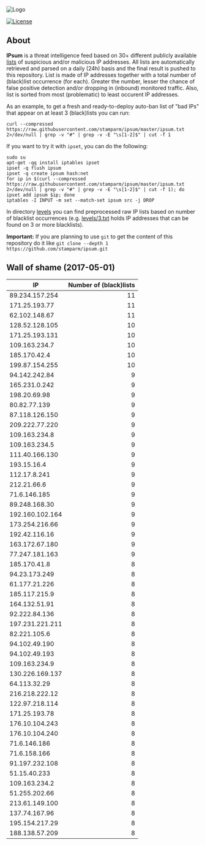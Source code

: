 ![Logo](logo.png)

[![License](https://img.shields.io/badge/license-Public_domain-red.svg)](https://wiki.creativecommons.org/wiki/Public_domain)

About
----

**IPsum** is a threat intelligence feed based on 30+ different publicly available [lists](https://github.com/stamparm/maltrail) of suspicious and/or malicious IP addresses. All lists are automatically retrieved and parsed on a daily (24h) basis and the final result is pushed to this repository. List is made of IP addresses together with a total number of (black)list occurrence (for each). Greater the number, lesser the chance of false positive detection and/or dropping in (inbound) monitored traffic. Also, list is sorted from most (problematic) to least occurent IP addresses.

As an example, to get a fresh and ready-to-deploy auto-ban list of "bad IPs" that appear on at least 3 (black)lists you can run:

```
curl --compressed https://raw.githubusercontent.com/stamparm/ipsum/master/ipsum.txt 2>/dev/null | grep -v "#" | grep -v -E "\s[1-2]$" | cut -f 1
```

If you want to try it with `ipset`, you can do the following:

```
sudo su
apt-get -qq install iptables ipset
ipset -q flush ipsum
ipset -q create ipsum hash:net
for ip in $(curl --compressed https://raw.githubusercontent.com/stamparm/ipsum/master/ipsum.txt 2>/dev/null | grep -v "#" | grep -v -E "\s[1-2]$" | cut -f 1); do ipset add ipsum $ip; done
iptables -I INPUT -m set --match-set ipsum src -j DROP
```

In directory [levels](levels) you can find preprocessed raw IP lists based on number of blacklist occurrences (e.g. [levels/3.txt](levels/3.txt) holds IP addresses that can be found on 3 or more blacklists).

**Important:** If you are planning to use `git` to get the content of this repository do it like `git clone --depth 1 https://github.com/stamparm/ipsum.git`

Wall of shame (2017-05-01)
----

|IP|Number of (black)lists|
|---|--:|
89.234.157.254|11
171.25.193.77|11
62.102.148.67|11
128.52.128.105|10
171.25.193.131|10
109.163.234.7|10
185.170.42.4|10
199.87.154.255|10
94.142.242.84|9
165.231.0.242|9
198.20.69.98|9
80.82.77.139|9
87.118.126.150|9
209.222.77.220|9
109.163.234.8|9
109.163.234.5|9
111.40.166.130|9
193.15.16.4|9
112.17.8.241|9
212.21.66.6|9
71.6.146.185|9
89.248.168.30|9
192.160.102.164|9
173.254.216.66|9
192.42.116.16|9
163.172.67.180|9
77.247.181.163|9
185.170.41.8|8
94.23.173.249|8
61.177.21.226|8
185.117.215.9|8
164.132.51.91|8
92.222.84.136|8
197.231.221.211|8
82.221.105.6|8
94.102.49.190|8
94.102.49.193|8
109.163.234.9|8
130.226.169.137|8
64.113.32.29|8
216.218.222.12|8
122.97.218.114|8
171.25.193.78|8
176.10.104.243|8
176.10.104.240|8
71.6.146.186|8
71.6.158.166|8
91.197.232.108|8
51.15.40.233|8
109.163.234.2|8
51.255.202.66|8
213.61.149.100|8
137.74.167.96|8
195.154.217.29|8
188.138.57.209|8
